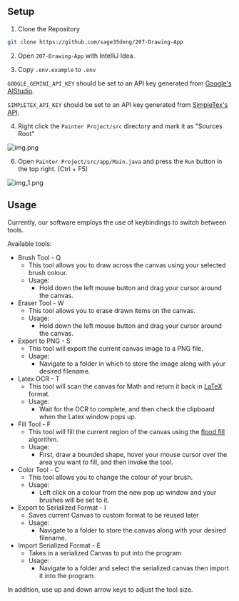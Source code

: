 
## Setup

1. Clone the Repository

```bash
git clone https://github.com/sage35deng/207-Drawing-App
```

2. Open `207-Drawing-App` with IntelliJ Idea.

3. Copy `.env.example` to `.env`

`GOOGLE_GEMINI_API_KEY` should be set to an API key generated from [Google's AIStudio](https://aistudio.google.com/app/apikey).

`SIMPLETEX_API_KEY` should be set to an API key generated from [SimpleTex's API](https://simpletex.net/api).

4. Right click the `Painter Project/src` directory and mark it as "Sources Root"

![img.png](screenshots/img.png)

6. Open `Painter Project/src/app/Main.java` and press the `Run` button in the top right. (Ctrl + F5)

![img_1.png](screenshots/img_1.png)

## Usage 

Currently, our software employs the use of keybindings to switch between tools.

Available tools:
- Brush Tool - Q
  - This tool allows you to draw across the canvas using your selected brush colour.
  - Usage:
    - Hold down the left mouse button and drag your cursor around the canvas.
- Eraser Tool - W
  - This tool allows you to erase drawn items on the canvas.
  - Usage:
    - Hold down the left mouse button and drag your cursor around the canvas.
- Export to PNG - S
  - This tool will export the current canvas image to a PNG file.
  - Usage:
    - Navigate to a folder in which to store the image along with your desired filename. 
- Latex OCR - T
  - This tool will scan the canvas for Math and return it back in [LaTeX](https://en.wikipedia.org/wiki/LaTeX) format.
  - Usage:
    - Wait for the OCR to complete, and then check the clipboard when the Latex window pops up.
- Fill Tool - F
  - This tool will fill the current region of the canvas using the [flood fill](https://en.wikipedia.org/wiki/Flood_fill) algorithm.
  - Usage:
    - First, draw a bounded shape, hover your mouse cursor over the area you want to fill, and then invoke the tool.
- Color Tool - C
  - This tool allows you to change the colour of your brush.
  - Usage:
    - Left click on a colour from the new pop up window and your brushes will be set to it.
- Export to Serialized Format - I
  - Saves current Canvas to custom format to be reused later
  - Usage:
    - Navigate to a folder to store the canvas along with your desired filename. 
- Import Serialized Format - E
  - Takes in a serialized Canvas to put into the program
  - Usage:
    - Navigate to a folder and select the serialized canvas then import it into the program. 

In addition, use up and down arrow keys to adjust the tool size.
